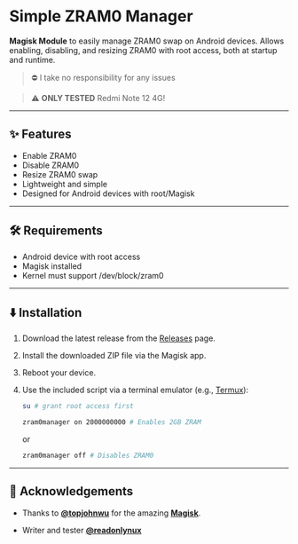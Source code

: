 # Simple ZRAM0 Manager


**Magisk Module** to easily manage ZRAM0 swap on Android devices. Allows enabling, disabling, and resizing ZRAM0 with root access, both at startup and runtime.

> ⛔ I take no responsibility for any issues

> ⚠️ **ONLY TESTED** Redmi Note 12 4G!


---


## ✨ Features


- Enable ZRAM0
- Disable ZRAM0
- Resize ZRAM0 swap
- Lightweight and simple
- Designed for Android devices with root/Magisk


---


## 🛠️ Requirements


- Android device with root access
- Magisk installed
- Kernel must support /dev/block/zram0


---


## ⬇️ Installation


1. Download the latest release from the [Releases](https://github.com/readonlynux/simple-zram0-manager/releases/latest) page.
2. Install the downloaded ZIP file via the Magisk app.
3. Reboot your device.
4. Use the included script via a terminal emulator (e.g., [Termux](https://termux.dev/)):

   ```sh
   su # grant root access first
   ```
   ```sh
   zram0manager on 2000000000 # Enables 2GB ZRAM
   ```
   or
   ```sh
   zram0manager off # Disables ZRAM0
   ```


---


## 👤 Acknowledgements


- Thanks to **[@topjohnwu](https://github.com/topjohnwu)** for the amazing **[Magisk](https://github.com/topjohnwu/Magisk/)**.


- Writer and tester **[@readonlynux](https://github.com/readonlynux/)**

